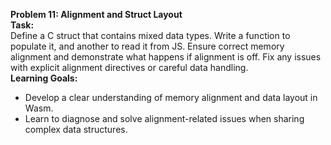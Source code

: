 
**Problem 11: Alignment and Struct Layout**  
**Task:**  
Define a C struct that contains mixed data types. Write a function to populate it, and another to read it from JS. Ensure correct memory alignment and demonstrate what happens if alignment is off. Fix any issues with explicit alignment directives or careful data handling.  
**Learning Goals:**  
- Develop a clear understanding of memory alignment and data layout in Wasm.  
- Learn to diagnose and solve alignment-related issues when sharing complex data structures.
